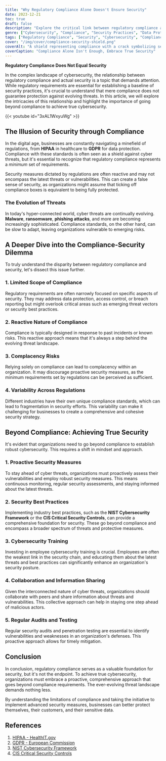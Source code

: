```yaml
---
title: "Why Regulatory Compliance Alone Doesn't Ensure Security"
date: 2023-12-21
toc: true
draft: false
description: "Explore the critical link between regulatory compliance and true security, and why it's essential to go beyond compliance for comprehensive cybersecurity solutions in the digital age."
genre: ["Cybersecurity", "Compliance", "Security Practices", "Data Protection", "Cyber Threats", "Regulatory Standards", "Information Security", "Risk Management", "Business Security", "Digital Privacy"]
tags: ["Regulatory Compliance", "Security", "Cybersecurity", "Compliance Standards", "Data Protection", "Cyber Threats", "Compliance vs. Security", "Information Security", "Regulatory Standards", "Digital Privacy", "HIPAA", "GDPR", "Malware", "Ransomware", "Phishing Attacks", "NIST Cybersecurity Framework", "CIS Critical Security Controls", "Security Best Practices", "Cybersecurity Training", "Proactive Security", "Collaboration", "Audits", "Penetration Testing", "Comprehensive Security", "Cyber Threat Landscape", "Vulnerabilities", "Data Security", "Regulatory Requirements", "Security Measures", "Business Security"]
cover: "/img/cover/compliance-security-shield.png"
coverAlt: "A shield representing compliance with a crack symbolizing security vulnerabilities."
coverCaption: "Compliance Alone Isn't Enough, Embrace True Security"
---
```


**Regulatory Compliance Does Not Equal Security**

In the complex landscape of cybersecurity, the relationship between regulatory compliance and actual security is a topic that demands attention. While regulatory requirements are essential for establishing a baseline of security practices, it's crucial to understand that mere compliance does not guarantee protection against evolving threats. In this article, we will explore the intricacies of this relationship and highlight the importance of going beyond compliance to achieve true cybersecurity.

{{< youtube id="3xAL1WxyuWg" >}}

## The Illusion of Security through Compliance

In the digital age, businesses are constantly navigating a minefield of regulations, from **HIPAA** in healthcare to **GDPR** for data protection. Compliance with these standards is often seen as a shield against cyber threats, but it's essential to recognize that regulatory compliance represents a *minimum* set of requirements. 

Security measures dictated by regulations are often reactive and may not encompass the latest threats or vulnerabilities. This can create a false sense of security, as organizations might assume that ticking off compliance boxes is equivalent to being fully protected.

### The Evolution of Threats

In today's hyper-connected world, cyber threats are continually evolving. **Malware**, **ransomware**, **phishing attacks**, and more are becoming increasingly sophisticated. Compliance standards, on the other hand, can be slow to adapt, leaving organizations vulnerable to emerging risks.

## A Deeper Dive into the Compliance-Security Dilemma

To truly understand the disparity between regulatory compliance and security, let's dissect this issue further.

### 1. Limited Scope of Compliance

Regulatory requirements are often narrowly focused on specific aspects of security. They may address data protection, access control, or breach reporting but might overlook critical areas such as emerging threat vectors or security best practices.

### 2. Reactive Nature of Compliance

Compliance is typically designed in response to past incidents or known risks. This reactive approach means that it's always a step behind the evolving threat landscape.

### 3. Complacency Risks

Relying solely on compliance can lead to complacency within an organization. It may discourage proactive security measures, as the minimum requirements set by regulations can be perceived as sufficient.

### 4. Variability Across Regulations

Different industries have their own unique compliance standards, which can lead to fragmentation in security efforts. This variability can make it challenging for businesses to create a comprehensive and cohesive security strategy.

## Beyond Compliance: Achieving True Security

It's evident that organizations need to go beyond compliance to establish robust cybersecurity. This requires a shift in mindset and approach.

### 1. Proactive Security Measures

To stay ahead of cyber threats, organizations must proactively assess their vulnerabilities and employ robust security measures. This means continuous monitoring, regular security assessments, and staying informed about the latest threats.

### 2. Security Best Practices

Implementing industry best practices, such as the **NIST Cybersecurity Framework** or the **CIS Critical Security Controls**, can provide a comprehensive foundation for security. These go beyond compliance and encompass a broader spectrum of threats and protective measures.

### 3. Cybersecurity Training

Investing in employee cybersecurity training is crucial. Employees are often the weakest link in the security chain, and educating them about the latest threats and best practices can significantly enhance an organization's security posture.

### 4. Collaboration and Information Sharing

Given the interconnected nature of cyber threats, organizations should collaborate with peers and share information about threats and vulnerabilities. This collective approach can help in staying one step ahead of malicious actors.

### 5. Regular Audits and Testing

Regular security audits and penetration testing are essential to identify vulnerabilities and weaknesses in an organization's defenses. This proactive approach allows for timely mitigation.



## Conclusion

In conclusion, regulatory compliance serves as a valuable foundation for security, but it's not the endpoint. To achieve true cybersecurity, organizations must embrace a proactive, comprehensive approach that goes beyond compliance requirements. The ever-evolving threat landscape demands nothing less.

By understanding the limitations of compliance and taking the initiative to implement advanced security measures, businesses can better protect themselves, their customers, and their sensitive data.

## References

1. [HIPAA - HealthIT.gov](https://www.healthit.gov/)
2. [GDPR - European Commission](https://ec.europa.eu/)
3. [NIST Cybersecurity Framework](https://www.nist.gov/cyberframework)
4. [CIS Critical Security Controls](https://www.cisecurity.org/)

